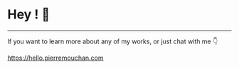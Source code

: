 # Hey ! 👋

---

If you want to learn more about any of my works, or just chat with me 👇

https://hello.pierremouchan.com
